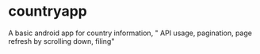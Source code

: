 # countryapp
A basic android app for country information, " API usage, pagination, page refresh by scrolling down, filing"
